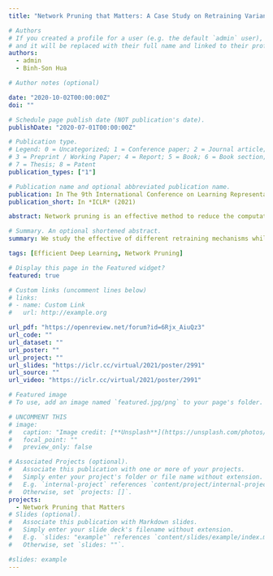 ```yaml
---
title: "Network Pruning that Matters: A Case Study on Retraining Variants"

# Authors
# If you created a profile for a user (e.g. the default `admin` user), write the username (folder name) here
# and it will be replaced with their full name and linked to their profile.
authors:
  - admin
  - Binh-Son Hua

# Author notes (optional)

date: "2020-10-02T00:00:00Z"
doi: ""

# Schedule page publish date (NOT publication's date).
publishDate: "2020-07-01T00:00:00Z"

# Publication type.
# Legend: 0 = Uncategorized; 1 = Conference paper; 2 = Journal article;
# 3 = Preprint / Working Paper; 4 = Report; 5 = Book; 6 = Book section;
# 7 = Thesis; 8 = Patent
publication_types: ["1"]

# Publication name and optional abbreviated publication name.
publication: In The 9th International Conference on Learning Representations
publication_short: In *ICLR* (2021)

abstract: Network pruning is an effective method to reduce the computational expense of over-parameterized neural networks for deployment on low-resource systems. Recent state-of-the-art techniques for retraining pruned networks such as weight rewinding and learning rate rewinding have been shown to outperform the traditional fine-tuning technique in recovering the lost accuracy (Renda et al., 2020), but so far it is unclear what accounts for such performance. In this work, we conduct extensive experiments to verify and analyze the uncanny effectiveness of learning rate rewinding. We find that the reason behind the success of learning rate rewinding is the usage of a large learning rate. Similar phenomenon can be observed in other learning rate schedules that involve large learning rates, e.g., the 1-cycle learning rate schedule (Smith et al., 2019). By leveraging the right learning rate schedule in retraining, we demonstrate a counter-intuitive phenomenon in that randomly pruned networks could even achieve better performance than methodically pruned networks (fine-tuned with the conventional approach). Our results emphasize the cruciality of the learning rate schedule in pruned network retraining - a detail often overlooked by practitioners during the implementation of network pruning.

# Summary. An optional shortened abstract.
summary: We study the effective of different retraining mechanisms while doing pruning.

tags: [Efficient Deep Learning, Network Pruning]

# Display this page in the Featured widget?
featured: true

# Custom links (uncomment lines below)
# links:
# - name: Custom Link
#   url: http://example.org

url_pdf: "https://openreview.net/forum?id=6Rjx_AiuQz3"
url_code: ""
url_dataset: ""
url_poster: ""
url_project: ""
url_slides: "https://iclr.cc/virtual/2021/poster/2991"
url_source: ""
url_video: "https://iclr.cc/virtual/2021/poster/2991"

# Featured image
# To use, add an image named `featured.jpg/png` to your page's folder.

# UNCOMMENT THIS
# image:
#   caption: "Image credit: [**Unsplash**](https://unsplash.com/photos/pLCdAaMFLTE)"
#   focal_point: ""
#   preview_only: false

# Associated Projects (optional).
#   Associate this publication with one or more of your projects.
#   Simply enter your project's folder or file name without extension.
#   E.g. `internal-project` references `content/project/internal-project/index.md`.
#   Otherwise, set `projects: []`.
projects:
  - Network Pruning that Matters
# Slides (optional).
#   Associate this publication with Markdown slides.
#   Simply enter your slide deck's filename without extension.
#   E.g. `slides: "example"` references `content/slides/example/index.md`.
#   Otherwise, set `slides: ""`.

#slides: example
---
```


<!-- {{% callout note %}}
Click the _Cite_ button above to demo the feature to enable visitors to import publication metadata into their reference management software.
{{% /callout %}}

{{% callout note %}}
Create your slides in Markdown - click the _Slides_ button to check out the example.
{{% /callout %}}

Supplementary notes can be added here, including [code, math, and images](https://wowchemy.com/docs/writing-markdown-latex/). -->
